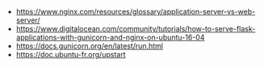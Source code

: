 - https://www.nginx.com/resources/glossary/application-server-vs-web-server/
- https://www.digitalocean.com/community/tutorials/how-to-serve-flask-applications-with-gunicorn-and-nginx-on-ubuntu-16-04
- https://docs.gunicorn.org/en/latest/run.html
- https://doc.ubuntu-fr.org/upstart
